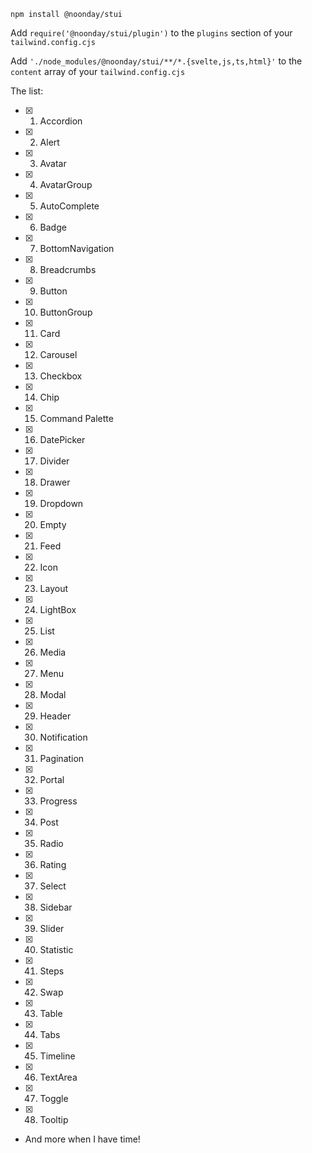 `npm install @noonday/stui`

Add `require('@noonday/stui/plugin')` to the `plugins` section of your `tailwind.config.cjs`

Add `'./node_modules/@noonday/stui/**/*.{svelte,js,ts,html}'` to the `content` array of your `tailwind.config.cjs`

The list:

- [x] 1. Accordion
- [x] 2. Alert
- [x] 3. Avatar
- [x] 4. AvatarGroup
- [x] 5. AutoComplete
- [x] 6. Badge
- [x] 7. BottomNavigation
- [x] 8. Breadcrumbs
- [x] 9. Button
- [x] 10. ButtonGroup
- [x] 11. Card
- [x] 12. Carousel
- [x] 13. Checkbox
- [x] 14. Chip
- [x] 15. Command Palette
- [x] 16. DatePicker
- [x] 17. Divider
- [x] 18. Drawer
- [x] 19. Dropdown
- [x] 20. Empty
- [x] 21. Feed
- [x] 22. Icon
- [x] 23. Layout
- [x] 24. LightBox
- [x] 25. List
- [x] 26. Media
- [x] 27. Menu
- [x] 28. Modal
- [x] 29. Header
- [x] 30. Notification
- [x] 31. Pagination
- [x] 32. Portal
- [x] 33. Progress
- [x] 34. Post
- [x] 35. Radio
- [x] 36. Rating
- [x] 37. Select
- [x] 38. Sidebar
- [x] 39. Slider
- [x] 40. Statistic
- [x] 41. Steps
- [x] 42. Swap
- [x] 43. Table
- [x] 44. Tabs
- [x] 45. Timeline
- [x] 46. TextArea
- [x] 47. Toggle
- [x] 48. Tooltip
- And more when I have time!
